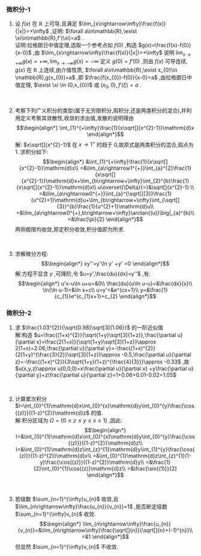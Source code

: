 ### 微积分-1

1. 设 $f(x)$ 在 $\mathbb{R}$ 上可导,且满足 $\lim_{x\rightarrow\infty}\frac{f(x)}{|x|}=+\infty$ ,证明: $\forall a\in\mathbb{R},\exist \xi\in\mathbb{R},f'(\xi)=a$ .
    \
    证明:拉格朗日中值定理,选取一个参考点如 $f(0)$ ,构造 $g(x)=\frac{f(x)-f(0)}{x-0}$ ,由 $\lim_{x\rightarrow\infty}\frac{f(x)}{|x|}=+\infty$ 说明 $\lim_{x\rightarrow+\infty}g(x)=+\infty,\lim_{x\rightarrow-\infty}g(x)=-\infty$ 定义 $g(0)=f'(0)$ ,则由 $f(x)$ 可导连续, $g(x)$ 在 $\mathbb{R}$ 上连续,由介值性质, $\forall a\in\mathbb{R},\exist x_{0}\in \mathbb{R},g(x_{0})=a$ ,即 $\frac{f(x_{0})-f(0)}{x-0}=a$ ,由拉格朗日中值定理, $\exist \xi \in (0,x_{0})$ 或 $(x_{0},0),f'(\xi)=a$ .
<br>

2. 考察下列广义积分的类型(属于无穷限积分,瑕积分,还是两类积分的混合),并利用定义考察其敛散性,收敛的求出值,发散的说明理由
$$\begin{align*}
\int_{1}^{+\infty}\frac{1}{x\sqrt[]{x^{2}-1}}\mathrm{d}x
\end{align*}$$
    解: $x\sqrt[]{x^{2}-1}$ 在 $x\rightarrow1^{+}$ 时趋于 0,故原式是两类积分的混合,瑕点为 1. 求积分如下:
    $$\begin{align*}
    &\int_{1}^{+\infty}\frac{1}{x\sqrt[]{x^{2}-1}}\mathrm{d}x\\
    =&\lim_{a\rightarrow1^{+}}\int_{a}^{2}\frac{1}{x\sqrt[]{x^{2}-1}}\mathrm{d}x+\lim_{b\rightarrow+\infty}\int_{2}^{b}\frac{1}{x\sqrt[]{x^{2}-1}}\mathrm{d}x\\
    u\overset{\Delta}{=}&\sqrt[]{x^{2}-1}:\\
    =&\lim_{a\rightarrow0^{+}}\int_{a}^{\sqrt[]{3}}\frac{1}{u^{2}+1}\mathrm{d}u+\lim_{b\rightarrow+\infty}\int_{\sqrt[]{3}}^{b}\frac{1}{u^{2}+1}\mathrm{d}u\\
    =&\lim_{a\rightarrow0^{+},b\rightarrow+\infty}\arctan{(u)}\big|_{a}^{b}\\
    =&\frac{\pi}{2}
    \end{align*}$$
    两侧极限均收敛,原定积分收敛,积分值即为所求.
<br>

3. 求解微分方程:
$$\begin{align*}
xy''=y'\ln y' +y' =0
\end{align*}$$
        解:方程不显含 $y$ ,可降阶,令 $u=y',\frac{du}{dx}=y''$ ,有:
    $$\begin{align*}
    u'x-u\ln u+u=&0\\
    \frac{du}{u\ln u-u}=&\frac{dx}{x}\\
    \ln(\ln u-1)=&\ln x+c\\
    u=y'=&e^{cx+1}\\
    y=&\frac{1}{c_{1}}e^{c_{1}x+1}+c_{2}
    \end{align*}$$

### 微积分-2

1. 求 $\frac{1.03^{2}}{\sqrt{0.98}\sqrt[3]{1.06}}$ 的一阶近似值
    \
    解:构造 $u=\frac{(1+x)^{2}}{\sqrt{1+y}\sqrt[3]{1+z}},\frac{\partial u}{\partial x}=\frac{2(1+x)}{\sqrt{1+y}\sqrt[3]{1+z}}\approx 2(1+x)=2.06,\frac{\partial u}{\partial y}=-\frac{(1+x)^{2}}{2(1+y)^{\frac{3}{2}}\sqrt[3]{1+z}}\approx -0.5,\frac{\partial u}{\partial z}=-\frac{(1+x)^{2}}{3\sqrt{1+y}(1+z)^{\frac{4}{3}}}\approx -0.33$ ,故 $u(x,y,z)\approx u(0,0,0)+x\frac{\partial u}{\partial x} +y\frac{\partial u}{\partial y}+z\frac{\partial u}{\partial z}=1+0.06+0.01-0.02=1.05$ 
<br>

2. 计算累次积分 $I=\int_{0}^{1}\mathrm{d}x\int_{0}^{x}\mathrm{d}y\int_{0}^{y}\frac{\cos{(z)}}{(1-z)^{2}}\mathrm{d}z$ 的值.
    \
    解:积分区域为 $\Omega=\{0\le z\le y\le x\le1\}$ ,因此:
    $$\begin{align*}
    I=&\int_{0}^{1}\mathrm{d}x\int_{0}^{x}\mathrm{d}y\int_{0}^{y}\frac{\cos{(z)}}{(1-z)^{2}}\mathrm{d}z\\
    I=&\int_{0}^{1}\mathrm{d}z\int_{z}^{1}\mathrm{d}y\int_{1}^{y}\frac{\cos{(z)}}{(1-z)^{2}}\mathrm{d}x\\
    =&\int_{0}^{1}\mathrm{d}z\int_{z}^{1}(1-y)\frac{\cos{(z)}}{(1-z)^{2}}\mathrm{d}y\\
    =&\frac{1}{2}\int_{0}^{1}\cos{(z)}\mathrm{d}z\\
    =&\frac{\sin{(1)}}{2}
    \end{align*}$$
<br>

3. 若级数 $\sum_{n=1}^{\infty}u_{n}$ 收敛,且 $\lim_{n\rightarrow\infty}\frac{u_{n}}{v_{n}}=1$ ,能否断定级数 $\sum_{n=1}^{\infty}v_{n}$ 收敛.
    $$\begin{align*}
    \lim_{n\rightarrow\infty}\frac{u_{n}}{v_{n}}=&\lim_{n\rightarrow\infty}\frac{\sqrt[]{n}}{\sqrt[]{n}+(-1)^{n}}\\
    =&1
    \end{align*}$$
    但显然 $\sum_{n=1}^{\infty}v_{n}$ 不收敛.